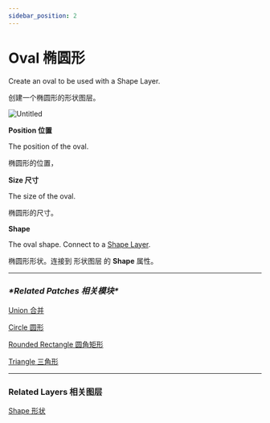 ```yaml
---
sidebar_position: 2
---
```


# Oval 椭圆形

Create an oval to be used with a Shape Layer.

创建一个椭圆形的形状图层。

![Untitled](https://s3.us-west-2.amazonaws.com/secure.notion-static.com/17768156-10e9-4819-a85e-92d7d5a0043a/Untitled.png?X-Amz-Algorithm=AWS4-HMAC-SHA256&X-Amz-Content-Sha256=UNSIGNED-PAYLOAD&X-Amz-Credential=AKIAT73L2G45EIPT3X45%2F20220602%2Fus-west-2%2Fs3%2Faws4_request&X-Amz-Date=20220602T175850Z&X-Amz-Expires=86400&X-Amz-Signature=bbcfe6dd675e509d948c2413eacdaf01be49cd32a511da922d0c9ba1c9eaac8a&X-Amz-SignedHeaders=host&response-content-disposition=filename%20%3D%22Untitled.png%22&x-id=GetObject)

**Position 位置**

The position of the oval.

椭圆形的位置，

**Size 尺寸**

The size of the oval.

椭圆形的尺寸。

**Shape**

The oval shape. Connect to a [Shape Layer](https://www.notion.so/Shape-6381402c7a90468d97365c58ab562ea1).

椭圆形形状。连接到 形状图层 的 **Shape** 属性。

------

### ***\*Related Patches 相关模块\****

[Union 合并](https://www.notion.so/Union-25b8641484f545799ac0f5e2fd48620d)

[Circle 圆形](https://www.notion.so/Circle-aa0ece9d86a14149a015fd0fc12db088)

[Rounded Rectangle 圆角矩形](https://www.notion.so/Rounded-Rectangle-682f601349ac4e8985eb9b70c98792ca)

[Triangle 三角形](https://www.notion.so/Triangle-de2307b4545640358caaee069a8ca536)

------

### Related Layers 相关图层

[Shape 形状](https://www.notion.so/Shape-6381402c7a90468d97365c58ab562ea1)
